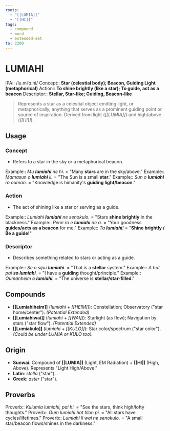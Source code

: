 ```yaml
---
roots:
  - "[[LUMIA]]"
  - "[[HI]]"
tags:
  - compound
  - word
  - extended-set
to: 2200
---
```

# LUMIAHI

IPA::				/lu.miˈɑ.hi/
Concept::		**Star (celestial body); Beacon, Guiding Light (metaphorical)**
Action::		**To shine brightly (like a star); To guide, act as a beacon**
Descriptor::	**Stellar, Star-like; Guiding, Beacon-like**

> Represents a star as a celestial object emitting light, or metaphorically, anything that serves as a prominent guiding point or source of inspiration. Derived from light (*[[LUMIA]]*) and high/above (*[[HI]]*).

## Usage

### Concept
*   Refers to a star in the sky or a metaphorical beacon.

Example::   *Mu **lumiahi** ne hi.* = "Many **stars** are in the sky/above."
Example::   *Mamasun o **lumiahi** li.* = "The Sun is a small **star**."
Example::   *Sun o **lumiahi** ro ouman.* = "Knowledge is himanity's **guiding light/beacon**."

### Action
*   The act of shining like a star or serving as a guide.

Example::   *Lumiahi **lumiahi** ne senokulo.* = "Stars **shine brightly** in the blackness."
Example::   *Pene ro e **lumiahi** ne a.* = "Your goodness **guides/acts as a beacon** for me."
Example::   *Ta **lumiahi**!* = "**Shine brightly / Be a guide!**"

### Descriptor
*   Describes something related to stars or acting as a guide.

Example::   *Se o sipu **lumiahi**.* = "That is a **stellar** system."
Example::   *A hat pai **so lumiahi**.* = "I have a **guiding** thought/principle."
Example::   *Oumanheim o **lumiahi**.* = "The universe is **stellar/star-filled**."

## Compounds
*   **[[Lumiahiheim]]** (*lumiahi* + *[[HEIM]]*): Constellation; Observatory ("star home/center"). *(Potential Extended)*
*   **[[Lumiahiwai]]** (*lumiahi* + *[[WAI]]*): Starlight (as flow); Navigation by stars ("star flow"). *(Potential Extended)*
*   **[[Lumiakulo]]** (*lumiahi* + *[[KULO]]*): Star color/spectrum ("star color"). *(Could be under LUMIA or KULO too).*

## Origin
*   **Sunwai**: Compound of **[[LUMIA]]** (Light, EM Radiation) + **[[HI]]** (High, Above). Represents "Light High/Above."
*   **Latin**: *stella* ("star").
*   **Greek**: *aster* ("star").

## Proverbs

Proverb:: *Kulumia lumiahi, pai hi.* = "See the stars, think high/lofty thoughts."
Proverb:: *Oum lumiahi hat tilon pi.* = "All stars have cycles/lifetimes."
Proverb:: *Lumiahi li wai ne senokulo.* = "A small star/beacon flows/shines in the darkness."